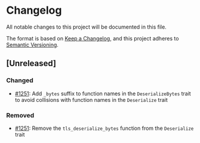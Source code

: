 # Changelog

All notable changes to this project will be documented in this file.

The format is based on [Keep a Changelog](https://keepachangelog.com/en/1.0.0/),
and this project adheres to [Semantic Versioning](https://semver.org/spec/v2.0.0.html).

## [Unreleased]

### Changed

- [#1251](https://github.com/RustCrypto/formats/pull/1251): Add `_bytes` suffix to function names in the `DeserializeBytes` trait to avoid collisions with function names in the `Deserialize` trait

### Removed

- [#1251](https://github.com/RustCrypto/formats/pull/1251): Remove the `tls_deserialize_bytes` function from the `Deserialize` trait
